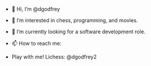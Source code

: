 - 👋 Hi, I’m @dgodfrey
- 👀 I’m interested in chess, programming, and movies.
- 🌱 I’m currently looking for a software development role.
- 📫 How to reach me:

-  Play with me! Lichess: @dgodfrey2

<!---
dgodfrey95/dgodfrey95 is a ✨ special ✨ repository because its `README.md` (this file) appears on your GitHub profile.
You can click the Preview link to take a look at your changes.
--->
